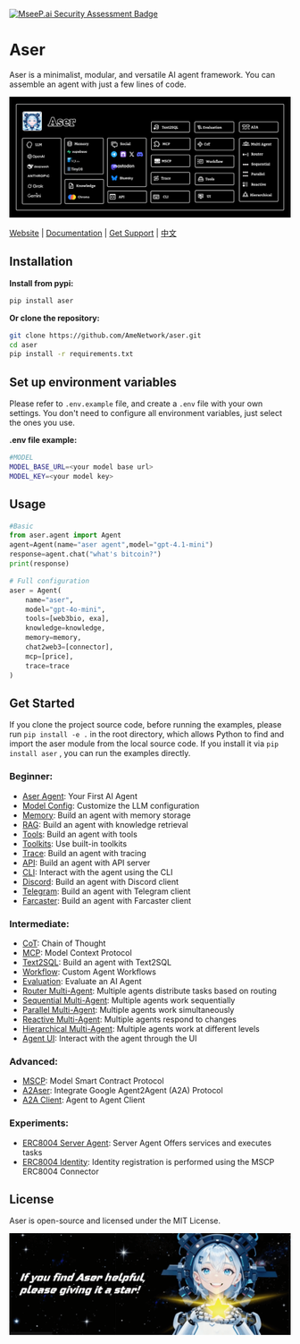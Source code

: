 [![MseeP.ai Security Assessment Badge](https://mseep.net/pr/amenetwork-aser-badge.png)](https://mseep.ai/app/amenetwork-aser)

# Aser

Aser is a minimalist, modular, and versatile AI agent framework. You can assemble an agent with just a few lines of code.

![](./examples/images/architecture.png)

[Website](https://ame.network) | [Documentation](https://docs.ame.network/aser/overview) | [Get Support](https://t.me/hello_rickey) | [中文](./README_CN.md)

## Installation

**Install from pypi:**

```bash
pip install aser
```

**Or clone the repository:**

```bash
git clone https://github.com/AmeNetwork/aser.git
cd aser
pip install -r requirements.txt
```

## Set up environment variables

Please refer to `.env.example` file, and create a `.env` file with your own settings. You don't need to configure all environment variables, just select the ones you use.

**.env file example:**

```bash
#MODEL
MODEL_BASE_URL=<your model base url>
MODEL_KEY=<your model key>
```

## Usage

```python
#Basic
from aser.agent import Agent
agent=Agent(name="aser agent",model="gpt-4.1-mini")
response=agent.chat("what's bitcoin?")
print(response)
```

```python
# Full configuration
aser = Agent(
    name="aser",
    model="gpt-4o-mini",
    tools=[web3bio, exa],
    knowledge=knowledge,
    memory=memory,
    chat2web3=[connector],
    mcp=[price],
    trace=trace
)
```

## Get Started

If you clone the project source code, before running the examples, please run `pip install -e .` in the root directory, which allows Python to find and import the aser module from the local source code. If you install it via `pip install aser` , you can run the examples directly.

### Beginner:

- [Aser Agent](./examples/agent.py): Your First AI Agent
- [Model Config](./examples/agent_model.py): Customize the LLM configuration
- [Memory](./examples/agent_memory.py): Build an agent with memory storage
- [RAG](./examples/agent_knowledge.py): Build an agent with knowledge retrieval
- [Tools](./examples/agent_tools.py): Build an agent with tools
- [Toolkits](./examples/agent_toolkits.py): Use built-in toolkits
- [Trace](./examples/agent_trace.py): Build an agent with tracing
- [API](./examples/agent_api.py): Build an agent with API server
- [CLI](./examples/agent_cli.py): Interact with the agent using the CLI
- [Discord](./examples/agent_discord.py): Build an agent with Discord client
- [Telegram](./examples/agent_telegram.py): Build an agent with Telegram client
- [Farcaster](./examples/agent_farcaster.py): Build an agent with Farcaster client

### Intermediate:

- [CoT](./examples/agent_cot.py): Chain of Thought
- [MCP](./examples/agent_mcp.py): Model Context Protocol 
- [Text2SQL](./examples/agent_text2sql.py): Build an agent with Text2SQL
- [Workflow](./examples/agent_workflow.py): Custom Agent Workflows
- [Evaluation](./examples/agent_evaluation.py): Evaluate an AI Agent
- [Router Multi-Agent](./examples/router_multi_agent.py): Multiple agents distribute tasks based on routing
- [Sequential Multi-Agent](./examples/sequential_multi_agent.py): Multiple agents work sequentially
- [Parallel Multi-Agent](./examples/parallel_multi_agent.py): Multiple agents work simultaneously
- [Reactive Multi-Agent](./examples/reactive_multi_agent.py): Multiple agents respond to changes
- [Hierarchical Multi-Agent](./examples/hierarchical_multi_agent.py): Multiple agents work at different levels
- [Agent UI](https://github.com/AmeNetwork/ame-ui): Interact with the agent through the UI

### Advanced:

- [MSCP](./examples/agent_mcp.py): Model Smart Contract Protocol
- [A2Aser](./examples/a2a_server.py): Integrate Google Agent2Agent (A2A) Protocol
- [A2A Client](./examples/a2a_client.py): Agent to Agent Client

### Experiments:
- [ERC8004 Server Agent](./examples/a2a_erc8004_server.py): Server Agent Offers services and executes tasks
- [ERC8004 Identity](./examples/agent_mscp_erc8004.py): Identity registration is performed using the MSCP ERC8004 Connector

## License
Aser is open-source and licensed under the MIT License.


![](./examples/images/star.png)
